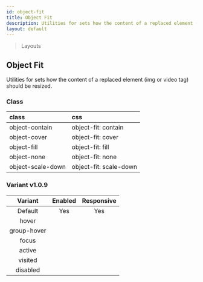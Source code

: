 ```yaml
---
id: object-fit
title: Object Fit
description: Utilities for sets how the content of a replaced element (img or video tag) should be resized.
layout: default
---
```


> Layouts

## Object Fit

Utilities for sets how the content of a replaced element (img or video tag) should be resized.

### Class

| <span class="px-3 py-1 text-white bg-charcoal-100 rounded-full">class</span> | <span class="px-3 py-1 text-white bg-charcoal-100 rounded-full">css</span> |
|:--|:--|
| object-contain | object-fit: contain |
| object-cover | object-fit: cover |
| object-fill | object-fit: fill |
| object-none | object-fit: none |
| object-scale-down | object-fit: scale-down |

### Variant <span class="ml-1 px-2 py-1 text-sm text-gray-600 bg-gray-300">v1.0.9</span>

| <span class="font-semibold underline">Variant</span> | <span class="font-semibold underline">Enabled</span> | <span class="font-semibold underline">Responsive</span> |
|:-:|:-:|:-:|
| Default | Yes | Yes |
| hover| | |
| group-hover | | |
| focus | | |
| active | | |
| visited | | |
| disabled | | |